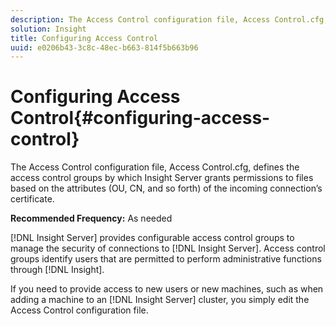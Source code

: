 ```yaml
---
description: The Access Control configuration file, Access Control.cfg, defines the access control groups by which Insight Server grants permissions to files based on the attributes (OU, CN, and so forth) of the incoming connection’s certificate.
solution: Insight
title: Configuring Access Control
uuid: e0206b43-3c8c-48ec-b663-814f5b663b96
---
```


# Configuring Access Control{#configuring-access-control}

The Access Control configuration file, Access Control.cfg, defines the access control groups by which Insight Server grants permissions to files based on the attributes (OU, CN, and so forth) of the incoming connection’s certificate.

 **Recommended Frequency:** As needed

[!DNL Insight Server] provides configurable access control groups to manage the security of connections to [!DNL Insight Server]. Access control groups identify users that are permitted to perform administrative functions through [!DNL Insight].

If you need to provide access to new users or new machines, such as when adding a machine to an [!DNL Insight Server] cluster, you simply edit the Access Control configuration file. 
